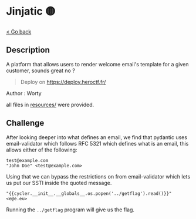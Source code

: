 # Jinjatic 🟡

[< Go back](../../README.md)

## Description

A platform that allows users to render welcome email's template for a given customer, sounds great no ?

> Deploy on <https://deploy.heroctf.fr/>

Author : Worty

all files in [resources/](./resources) were provided.

## Challenge

After looking deeper into what defines an email, we find that pydantic uses email-validator which follows RFC 5321 which defines what is an email, this allows either of the following:

```
test@example.com
"John Doe" <test@example.com>
```

Using that we can bypass the restrictions on from email-validator which lets us put our SSTI inside the quoted message.

```
"{{cycler.__init__.__globals__.os.popen('../getflag').read()}}" <e@e.eu>
```

Running the `../getflag` program will give us the flag.
